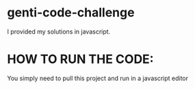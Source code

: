 # genti-code-challenge


I provided my solutions in javascript. 

# HOW TO RUN THE CODE: 
You simply need to pull this project and run in a javascript editor
